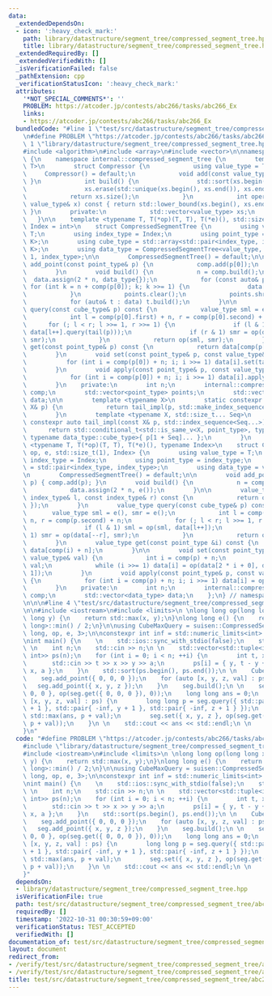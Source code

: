 ```yaml
---
data:
  _extendedDependsOn:
  - icon: ':heavy_check_mark:'
    path: library/datastructure/segment_tree/compressed_segment_tree.hpp
    title: library/datastructure/segment_tree/compressed_segment_tree.hpp
  _extendedRequiredBy: []
  _extendedVerifiedWith: []
  _isVerificationFailed: false
  _pathExtension: cpp
  _verificationStatusIcon: ':heavy_check_mark:'
  attributes:
    '*NOT_SPECIAL_COMMENTS*': ''
    PROBLEM: https://atcoder.jp/contests/abc266/tasks/abc266_Ex
    links:
    - https://atcoder.jp/contests/abc266/tasks/abc266_Ex
  bundledCode: "#line 1 \"test/src/datastructure/segment_tree/compressed_segment_tree/abc266_h.test.cpp\"\
    \n#define PROBLEM \"https://atcoder.jp/contests/abc266/tasks/abc266_Ex\"\n\n#line\
    \ 1 \"library/datastructure/segment_tree/compressed_segment_tree.hpp\"\n\n\n\n\
    #include <algorithm>\n#include <array>\n#include <vector>\n\nnamespace suisen\
    \ {\n    namespace internal::compressed_segment_tree {\n        template <typename\
    \ T>\n        struct Compressor {\n            using value_type = T;\n       \
    \     Compressor() = default;\n            void add(const value_type& x) { xs.push_back(x);\
    \ }\n            int build() {\n                std::sort(xs.begin(), xs.end());\n\
    \                xs.erase(std::unique(xs.begin(), xs.end()), xs.end());\n    \
    \            return xs.size();\n            }\n            int operator()(const\
    \ value_type& x) const { return std::lower_bound(xs.begin(), xs.end(), x) - xs.begin();\
    \ }\n        private:\n            std::vector<value_type> xs;\n        };\n \
    \   }\n\n    template <typename T, T(*op)(T, T), T(*e)(), std::size_t K = 1, typename\
    \ Index = int>\n    struct CompressedSegmentTree {\n        using value_type =\
    \ T;\n        using index_type = Index;\n        using point_type = std::array<index_type,\
    \ K>;\n        using cube_type = std::array<std::pair<index_type, index_type>,\
    \ K>;\n        using data_type = CompressedSegmentTree<value_type, op, e, K -\
    \ 1, index_type>;\n\n        CompressedSegmentTree() = default;\n\n        void\
    \ add_point(const point_type& p) {\n            comp.add(p[0]);\n            points.push_back(p);\n\
    \        }\n        void build() {\n            n = comp.build();\n          \
    \  data.assign(2 * n, data_type{});\n            for (const auto& p : points)\
    \ for (int k = n + comp(p[0]); k; k >>= 1) {\n                data[k].add_point(tail(p));\n\
    \            }\n            points.clear();\n            points.shrink_to_fit();\n\
    \            for (auto& t : data) t.build();\n        }\n\n        value_type\
    \ query(const cube_type& p) const {\n            value_type sml = e(), smr = e();\n\
    \            int l = comp(p[0].first) + n, r = comp(p[0].second) + n;\n      \
    \      for (; l < r; l >>= 1, r >>= 1) {\n                if (l & 1) sml = op(sml,\
    \ data[l++].query(tail(p)));\n                if (r & 1) smr = op(data[--r].query(tail(p)),\
    \ smr);\n            }\n            return op(sml, smr);\n        }\n        value_type\
    \ get(const point_type& p) const {\n            return data[comp(p[0]) + n].get(tail(p));\n\
    \        }\n        void set(const point_type& p, const value_type& val) {\n \
    \           for (int i = comp(p[0]) + n; i; i >>= 1) data[i].set(tail(p), val);\n\
    \        }\n        void apply(const point_type& p, const value_type& val) {\n\
    \            for (int i = comp(p[0]) + n; i; i >>= 1) data[i].apply(tail(p), val);\n\
    \        }\n    private:\n        int n;\n        internal::compressed_segment_tree::Compressor<index_type>\
    \ comp;\n        std::vector<point_type> points;\n        std::vector<data_type>\
    \ data;\n\n        template <typename X>\n        static constexpr auto tail(const\
    \ X& p) {\n            return tail_impl(p, std::make_index_sequence<K - 1>{});\n\
    \        }\n        template <typename X, std::size_t... Seq>\n        static\
    \ constexpr auto tail_impl(const X& p, std::index_sequence<Seq...>) {\n      \
    \      return std::conditional_t<std::is_same_v<X, point_type>, typename data_type::point_type,\
    \ typename data_type::cube_type>{ p[1 + Seq]... };\n        }\n    };\n    template\
    \ <typename T, T(*op)(T, T), T(*e)(), typename Index>\n    struct CompressedSegmentTree<T,\
    \ op, e, std::size_t(1), Index> {\n        using value_type = T;\n        using\
    \ index_type = Index;\n        using point_type = index_type;\n        using cube_type\
    \ = std::pair<index_type, index_type>;\n        using data_type = value_type;\n\
    \n        CompressedSegmentTree() = default;\n\n        void add_point(const point_type&\
    \ p) { comp.add(p); }\n        void build() {\n            n = comp.build();\n\
    \            data.assign(2 * n, e());\n        }\n\n        value_type query(const\
    \ index_type& l, const index_type& r) const {\n            return query({ l, r\
    \ });\n        }\n        value_type query(const cube_type& p) const {\n     \
    \       value_type sml = e(), smr = e();\n            int l = comp(p.first) +\
    \ n, r = comp(p.second) + n;\n            for (; l < r; l >>= 1, r >>= 1) {\n\
    \                if (l & 1) sml = op(sml, data[l++]);\n                if (r &\
    \ 1) smr = op(data[--r], smr);\n            }\n            return op(sml, smr);\n\
    \        }\n        value_type get(const point_type &i) const {\n            return\
    \ data[comp(i) + n];\n        }\n\n        void set(const point_type& p, const\
    \ value_type& val) {\n            int i = comp(p) + n;\n            data[i] =\
    \ val;\n            while (i >>= 1) data[i] = op(data[2 * i + 0], data[2 * i +\
    \ 1]);\n        }\n        void apply(const point_type& p, const value_type& val)\
    \ {\n            for (int i = comp(p) + n; i; i >>= 1) data[i] = op(data[i], val);\n\
    \        }\n    private:\n        int n;\n        internal::compressed_segment_tree::Compressor<index_type>\
    \ comp;\n        std::vector<data_type> data;\n    };\n} // namespace suisen\n\
    \n\n\n#line 4 \"test/src/datastructure/segment_tree/compressed_segment_tree/abc266_h.test.cpp\"\
    \n\n#include <iostream>\n#include <limits>\n \nlong long op(long long x, long\
    \ long y) {\n    return std::max(x, y);\n}\nlong long e() {\n    return std::numeric_limits<long\
    \ long>::min() / 2;\n}\n\nusing CubeMaxQuery = suisen::CompressedSegmentTree<long\
    \ long, op, e, 3>;\n\nconstexpr int inf = std::numeric_limits<int>::max() / 2;\n\
    \nint main() {\n    \n    std::ios::sync_with_stdio(false);\n    std::cin.tie(nullptr);\n\
    \ \n    int n;\n    std::cin >> n;\n \n    std::vector<std::tuple<int, int, int,\
    \ int>> ps(n);\n    for (int i = 0; i < n; ++i) {\n        int t, x, y, a;\n \
    \       std::cin >> t >> x >> y >> a;\n        ps[i] = { y, t - y + x, t - y -\
    \ x, a };\n    }\n    std::sort(ps.begin(), ps.end());\n \n    CubeMaxQuery seg;\n\
    \    seg.add_point({ 0, 0, 0 });\n    for (auto [x, y, z, val] : ps) {\n     \
    \   seg.add_point({ x, y, z });\n    }\n    seg.build();\n \n    seg.set({ 0,\
    \ 0, 0 }, op(seg.get({ 0, 0, 0 }), 0));\n    long long ans = 0;\n    for (auto\
    \ [x, y, z, val] : ps) {\n        long long p = seg.query({ std::pair{ -inf, x\
    \ + 1 }, std::pair{ -inf, y + 1 }, std::pair{ -inf, z + 1 } });\n        ans =\
    \ std::max(ans, p + val);\n        seg.set({ x, y, z }, op(seg.get({ x, y, z }),\
    \ p + val));\n    }\n \n    std::cout << ans << std::endl;\n \n    return 0;\n\
    }\n"
  code: "#define PROBLEM \"https://atcoder.jp/contests/abc266/tasks/abc266_Ex\"\n\n\
    #include \"library/datastructure/segment_tree/compressed_segment_tree.hpp\"\n\n\
    #include <iostream>\n#include <limits>\n \nlong long op(long long x, long long\
    \ y) {\n    return std::max(x, y);\n}\nlong long e() {\n    return std::numeric_limits<long\
    \ long>::min() / 2;\n}\n\nusing CubeMaxQuery = suisen::CompressedSegmentTree<long\
    \ long, op, e, 3>;\n\nconstexpr int inf = std::numeric_limits<int>::max() / 2;\n\
    \nint main() {\n    \n    std::ios::sync_with_stdio(false);\n    std::cin.tie(nullptr);\n\
    \ \n    int n;\n    std::cin >> n;\n \n    std::vector<std::tuple<int, int, int,\
    \ int>> ps(n);\n    for (int i = 0; i < n; ++i) {\n        int t, x, y, a;\n \
    \       std::cin >> t >> x >> y >> a;\n        ps[i] = { y, t - y + x, t - y -\
    \ x, a };\n    }\n    std::sort(ps.begin(), ps.end());\n \n    CubeMaxQuery seg;\n\
    \    seg.add_point({ 0, 0, 0 });\n    for (auto [x, y, z, val] : ps) {\n     \
    \   seg.add_point({ x, y, z });\n    }\n    seg.build();\n \n    seg.set({ 0,\
    \ 0, 0 }, op(seg.get({ 0, 0, 0 }), 0));\n    long long ans = 0;\n    for (auto\
    \ [x, y, z, val] : ps) {\n        long long p = seg.query({ std::pair{ -inf, x\
    \ + 1 }, std::pair{ -inf, y + 1 }, std::pair{ -inf, z + 1 } });\n        ans =\
    \ std::max(ans, p + val);\n        seg.set({ x, y, z }, op(seg.get({ x, y, z }),\
    \ p + val));\n    }\n \n    std::cout << ans << std::endl;\n \n    return 0;\n\
    }"
  dependsOn:
  - library/datastructure/segment_tree/compressed_segment_tree.hpp
  isVerificationFile: true
  path: test/src/datastructure/segment_tree/compressed_segment_tree/abc266_h.test.cpp
  requiredBy: []
  timestamp: '2022-10-31 00:30:59+09:00'
  verificationStatus: TEST_ACCEPTED
  verifiedWith: []
documentation_of: test/src/datastructure/segment_tree/compressed_segment_tree/abc266_h.test.cpp
layout: document
redirect_from:
- /verify/test/src/datastructure/segment_tree/compressed_segment_tree/abc266_h.test.cpp
- /verify/test/src/datastructure/segment_tree/compressed_segment_tree/abc266_h.test.cpp.html
title: test/src/datastructure/segment_tree/compressed_segment_tree/abc266_h.test.cpp
---
```

